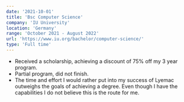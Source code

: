 ```yaml
---
date: '2021-10-01'
title: 'Bsc Computer Science'
company: 'IU University'
location: 'Germany'
range: 'October 2021 - August 2022'
url: 'https://www.iu.org/bachelor/computer-science/'
type: 'Full time'
---
```


- Received a scholarship, achieving a discount of 75% off my 3 year program.
- Partial program, did not finish.
- The time and effort I would rather put into my success of Lyemac outweighs the goals of achieving a degree. Even though I have the capabilities I do not believe this is the route for me.
